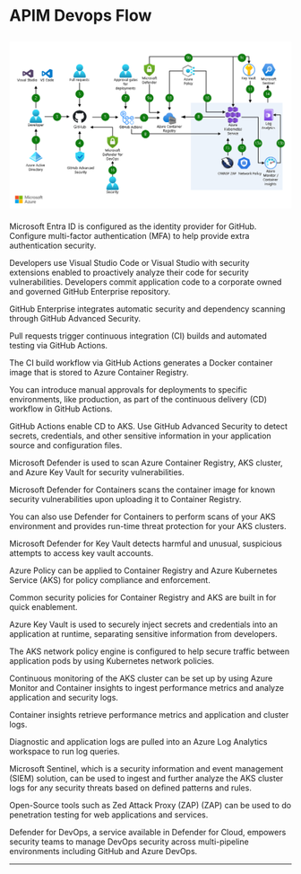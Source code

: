 
# APIM Devops Flow 
![alt text](aks_devsecops.png)
---
Microsoft Entra ID is configured as the identity provider for GitHub. Configure multi-factor authentication (MFA) to help provide extra authentication security.

Developers use Visual Studio Code or Visual Studio with security extensions enabled to proactively analyze their code for security vulnerabilities.
Developers commit application code to a corporate owned and governed GitHub Enterprise repository.

GitHub Enterprise integrates automatic security and dependency scanning through GitHub Advanced Security.

Pull requests trigger continuous integration (CI) builds and automated testing via GitHub Actions.

The CI build workflow via GitHub Actions generates a Docker container image that is stored to Azure Container Registry.

You can introduce manual approvals for deployments to specific environments, like production, as part of the continuous delivery (CD) workflow in GitHub Actions.

GitHub Actions enable CD to AKS. Use GitHub Advanced Security to detect secrets, credentials, and other sensitive information in your application source and configuration files.

Microsoft Defender is used to scan Azure Container Registry, AKS cluster, and Azure Key Vault for security vulnerabilities.

Microsoft Defender for Containers scans the container image for known security vulnerabilities upon uploading it to Container Registry.

You can also use Defender for Containers to perform scans of your AKS environment and provides run-time threat protection for your AKS clusters.

Microsoft Defender for Key Vault detects harmful and unusual, suspicious attempts to access key vault accounts.

Azure Policy can be applied to Container Registry and Azure Kubernetes Service (AKS) for policy compliance and enforcement. 

Common security policies for Container Registry and AKS are built in for quick enablement.

Azure Key Vault is used to securely inject secrets and credentials into an application at runtime, separating sensitive information from developers.

The AKS network policy engine is configured to help secure traffic between application pods by using Kubernetes network policies.

Continuous monitoring of the AKS cluster can be set up by using Azure Monitor and Container insights to ingest performance metrics and analyze application and security logs.

Container insights retrieve performance metrics and application and cluster logs.

Diagnostic and application logs are pulled into an Azure Log Analytics workspace to run log queries.

Microsoft Sentinel, which is a security information and event management (SIEM) solution, can be used to ingest and further analyze the AKS cluster logs for any security threats based on defined patterns and rules.

Open-Source tools such as Zed Attack Proxy (ZAP) (ZAP) can be used to do penetration testing for web applications and services.

Defender for DevOps, a service available in Defender for Cloud, empowers security teams to manage DevOps security across multi-pipeline environments including GitHub and Azure DevOps.

---